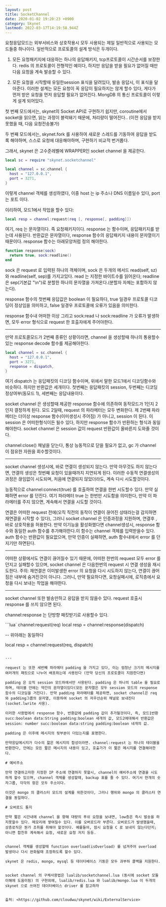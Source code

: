 ```yaml
---
layout: post
title: SocketChannel
date: 2020-01-02 19:20:23 +0900
category: Skynet
lastmod: 2022-03-17T14:19:58.944Z
---
```



요청응답모드는 외부서비스와 상호작용시  모두 사용되는 제일 일반적으로 사용되는 모드들중 하나이다. 일반적으로 프로토콜의 설계 방식은 두개이다.

1. 모든 요청패키지에 대응하는 하나의 응답패키지, tcp프로토콜이 시간순서를 보장한다. redis 의 프로토콜이 전형적인 예이다, 하지만 응답을 받을 필요가 없어질 때만 다음 요청을 계속 발송할 수 있다.

2. 모든 요청을 시작할때 유일한session 표식을 달려있다, 발송 응답시, 이 표식을 달아준다. 이러한 설계는 모든 요청이 꼭 응답이 필요하지는 않게 할수 있다, 게다가 먼저 받은 요청을 먼저 응답할 필요가 없어진다. MongDB 의 통신 프로토콜이 이렇게 설계 되어있다.

첫 번째 모드에서는, skynet의 Socket API로 구현하기 쉽지만, coroutine에서 socket을 읽으면, 읽는 과정이 블럭돼기 때문에, 처리량이 떨어진다.. (이전 응답을 받지 못했을 때, 다음 요청전송불가)

두 번째 모드에서는, skynet.fork 를 사용하여 새로운 스레드를 기동하여 응답을 받도록 해야하며, 스스로 요청에 대응해야하며, 구현하기 비교적 번거롭다.

그래서, skynet 은 고수준레벨에 WRAPPER인 socket channel 을 제공한다.

```lua
local sc = require "skynet.socketchannel"

local channel = sc.channel {
  host = "127.0.0.1",
  port = 3271,
}
```

이렇게 channel 객체를 생성하였다, 이중 host 는 ip 주소나 DNS 이름일수 있다, port 는 포트 이다.

이리하여, 모드1에서 작업을 할수 있다:

```lua
local resp = channel:request(req [, response[, padding]])
```


여기, req 는 문자열이다. 즉 요청패키지이다. response 는 함수이며, 응답패키지를 받는데 사용된다. 반환값은 문자열이다, response 함수의 응답패키지 내용이 문자열이기 때문이다. response 함수는 아래모양처럼 정의 해야한다.
```lua
function response(sock)
  return true, sock:readline()
end
```

sock 은 request 로 입력된 하나의 객체이며, sock 은 두개의 메서드 read(self, sz) 와 readline(self, sep)를 가지고있다. read 는 지정한 바이트수를 읽어온다; readline 은 sep(기본값 "\n")로 분할한 하나의 문자열을 가져온다.(분할자 자체는 포함하지 않는다).

response 함수의 첫번째 응답값은 boolean 이 필요하다, true 일경우 프로토콜 디코딩이 정상임을 의미하고, false 일경우 프로토콜에 오류가 있음을 의미한다.

response 함수내 어떠한 이상 그리고 sock:read 나 sock:readline 가 오류가 발생하면, 모두 error 형식으로 request 한 호출자에게 주어야한다.

---

만약 프로토콜모드가 2번째 종류인 상황이라면, channel 을 생성할때 하나의 통용할수 있는 response decode 함수를 제공해야한다.

```lua
local channel = sc.channel {
  host = "127.0.0.1",
  port = 3271,
  response = dispatch,
}
```

여기 dispatch 는 응답패킷의 디코딩 함수이며, 위에서 말한 모드1에서 디코딩함수와 비슷하다. 하지만 반환값은 세개이다. 첫번째는 응답패킷의 session, 두번째는 디코딩정상여부(동모드 1), 세번째는 응답내용이다.


socket channel 은 생성할때 제공한 response 함수에 의존하여 동작모드가 1인지 2인지 결정하게 된다.
모드 2일때, request 의 파라메터는 모두 변화한다. 제 2번째 파라메터는 더이상 response 함수(이미생성시 주어짐) 가 아니고, session 이 된다. 이 session 은 어떠한형식이든 될수 있다, 하지만 response 함수가 반환하는 형식과 동일해야한다. socket channel 은 session 값이 request 반환값이 올바른지 도와줄 것이다.


channel:close() 채널을 닫는다, 통상 능동적으로 닫을 필요가 없고, gc 가 channel 이 점유한 자원을 회수할것이다.

---

socket channel 생성시에, 바로 연결이 생성되지 않는다. 만약 아무것도 하지 않는다면, 연결의 생성은 첫번째 요청이 있을때까지 지연되게 된다. 이러한 수동적 연결생성의 과정은 끊임없이 시도되며, 처음에 연결되지 않았더라도, 계속 다시 시도할것이다.

능동적으로 channel:connect(true) 를 호출하여 연결을 한번 시도할수 있다. 만약 실패하면 error 를 던진다. 여기 파라메터 true 는 한번만 시도함을 의미한다, 만약 이 파라메터를 주지 않으면, 계속해서 연결을 시도할 것이다.

연결은 어떠한 request 전에(오직 직전의 동작이 연결이 끊어진 상태라는걸 감지하면 재연결을 시작할 수 있다), 그러니 socket channel 은 인증과정을 지원하며, 연결후 , 바로 상호작용을 허용한다. 만약 이기능을 활성화했다면 channel생성시, response 함수와 동일한 auth 함수를 추가해야한다.이 함수는 channel 객체를 입력받을수 있다. auth 함수는 반환값이 필요없으며, 만약 인증이 실패하면, auth 함수내에서 error 를 던지기만 하면된다.

---

어떠한 상황에서도 연결이 끊어질수 있기 때문에, 어떠한 한번의 request 모두 error 를 던지고 실패할수 있으며, socket channel 은 다음한번의 request 시 연결 생성을 재시도한다. 주의: 재연결은  이미발생한 error 의 요청을 다시 시도하지 않는다, 연결이 끊어짐은 내부에 숨겨진것이 아니다. 그러니, 만약 필요하다면, 요청실패시에, 로직층에서 요청을 다시 보내는 작업을 해야한다.

---

socket channel 또한 발송만하고 응답을 받지 않을수 있다. request 호출시 response 를 쓰지 않으면 된다.

channel:response 는 단방향 패킷받기로 사용할수 있다.

```lua`
channel:request(req)
local resp = channel:response(dispatch)

-- 위아래는 동일하다

local resp = channel:request(req, dispatch)
```

---

request 는 또한 세번째 파라메터 padding 을 가지고 있다, 이는 엄청난 크기의 메시지를 여러개의 패킷으로 나누어 배포하는데 사용된다 (만약 당신의 프로토콜이 지원한다면)

padding 은 오직 session 모드하에서만 사용된다. padding 은 하나의 table 을 필요로 하며, 테이블 안에는 약간의 문자열이있다(모든 문자열은 모두 session 모드의 response 함수의 디코딩을 거친다). 만약 padding 파라메터를 제공하면, socket channel은 req 와 padding그룹의 문자열, 이용하여 socket 의 저우선순위 채널로 보내진다 (socket.lwrite 사용).

이러한 사용법에서 response 함수, 반환값에 padding 값이 추가될것이다, 즉, 모드1반환 succ:boolean data:String padding:boolean 새개의 값, 모드2에대해서 반환값은 session: number succ:boolean data:string padding:boolean 네개의 값.

padding 은 이후에 메시지의 뒷부분이 더있는지를 표명한다.

만약응답메시지가 다수의 잛은 메시지의 합성이라면. channel:request 는 하나의 테이블을 반환한다, 안에는 모든 짧은 메시지의 내용이 있고, 호출가가 이 짧은 메시지를 연결해야한다.

# 예비주소 

만약 연결하고자한 지정한 IP 주소에 연결하지 못할시, channel이 예비주소에 연결을 시도하게 할수 있으며, channel 객체를 생성할때, backup 표를 줄 수 있다. 여기서 한개의 숫자그룹, 각각의 항은 모두 주소이다.

이것은 mongo 의 클러스터 모드의 설계를 위한것이다, 그러니 행위와 mongo 의 클러스터 연결을 동일하다.

# 오버로드 통지

만약 짧은 시간내에 channel 을 향해 대량의 푸쉬 요청을 보내면, low층은 즉시 발송을 하지못할수 있다. 메모리에 쌓여질수 있다. 이를 오버로드라 부른다. 오버로드가 발생했을때, 상층로직은 뭔가 조취를 취해야 할것이다. 예를들어, 잠시 요청을 C 로 보내지 않는다던지; 아니면 합친후 계속해서 요청, 새로운 요청 저지 등등.


channel 객체를 생성할때 function overload(isOverload) 를 넘겨주어 overload 발생이나 다시 완화될때 조정하도록 할수 있다.

skynet 은 redis, mongo, mysql 등 데이터베이스 기동은 모두 과부하 콜백을 지원한다.


socket channel 의 구체사용법은 lualib/socketchannel.lua (동시에 socket 모듈이해에 도움이됨) 의 구현외에, lualib/redis.lua 와 lualib/mongo.lua 이 두개의 skynet 으로 쓰여진 데이터베이스 driver 를 참고하자


출처: <https://github.com/cloudwu/skynet/wiki/ExternalService> 
